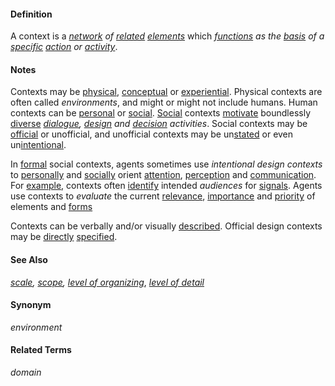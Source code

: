 #### Definition

A context is a *[network](https://github.com/gcassel/Modular-Organization-Terminology/blob/master/terms/network.md) of [related](https://github.com/gcassel/Modular-Organization-Terminology/blob/master/terms/relate.md) [elements](https://github.com/gcassel/Modular-Organization-Terminology/blob/master/terms/element.md)* which *[functions](https://github.com/gcassel/Modular-Organization-Terminology/blob/master/terms/function.md) as the [basis](https://github.com/gcassel/Modular-Organization-Terminology/blob/master/terms/base.md) of a [specific](https://github.com/gcassel/Modular-Organization-Terminology/blob/master/terms/specific.md) [action](https://github.com/gcassel/Modular-Organization-Terminology/blob/master/terms/act.md) or [activity](https://github.com/gcassel/Modular-Organization-Terminology/blob/master/terms/activity.md)*.

#### Notes

Contexts may be [physical](https://github.com/gcassel/Modular-Organization-Terminology/blob/master/terms/physical.md), [conceptual](https://github.com/gcassel/Modular-Organization-Terminology/blob/master/terms/concept.md) or [experiential](https://github.com/gcassel/Modular-Organization-Terminology/blob/master/terms/experience.md).  Physical contexts are often called *environments*, and might or might not include humans.  Human contexts can be [personal](https://github.com/gcassel/Modular-Organization-Terminology/blob/master/terms/personal.md) or [social](https://github.com/gcassel/Modular-Organization-Terminology/blob/master/terms/social.md).   [Social](https://github.com/gcassel/Modular-Organization-Terminology/blob/master/terms/social.md) contexts [motivate](https://github.com/gcassel/Modular-Organization-Terminology/blob/master/terms/motivate.md) boundlessly [diverse](https://github.com/gcassel/Modular-Organization-Terminology/blob/master/terms/diverse.md) *[dialogue](https://github.com/gcassel/Modular-Organization-Terminology/blob/master/terms/dialogue.md), [design](https://github.com/gcassel/Modular-Organization-Terminology/blob/master/terms/design.md) and [decision](https://github.com/gcassel/Modular-Organization-Terminology/blob/master/terms/decide.md) activities*.  Social contexts may be [official](https://github.com/gcassel/Modular-Organization-Terminology/blob/master/terms/official.md) or unofficial, and unofficial contexts may be un[stated](https://github.com/gcassel/Modular-Organization-Terminology/blob/master/terms/state.md) or even un[intentional](https://github.com/gcassel/Modular-Organization-Terminology/blob/master/terms/intend.md).

In [formal](https://github.com/gcassel/Modular-Organization-Terminology/blob/master/terms/form.md) social contexts, agents sometimes use *intentional design contexts* to [personally](https://github.com/gcassel/Modular-Organization-Terminology/blob/master/terms/personal.md) and [socially](https://github.com/gcassel/Modular-Organization-Terminology/blob/master/terms/social.md) orient [attention](https://github.com/gcassel/Modular-Organization-Terminology/blob/master/terms/attend.md), [perception](https://github.com/gcassel/Modular-Organization-Terminology/blob/master/terms/perceive.md) and [communication](https://github.com/gcassel/Modular-Organization-Terminology/blob/master/terms/communicate.md).  For [example](https://github.com/gcassel/Modular-Organization-Terminology/blob/master/terms/example.md), contexts often [identify](https://github.com/gcassel/Modular-Organization-Terminology/blob/master/terms/identify.md) intended *audiences* for [signals](https://github.com/gcassel/Modular-Organization-Terminology/blob/master/terms/signal.md).  Agents use contexts to *evaluate* the current [relevance](https://github.com/gcassel/Modular-Organization-Terminology/blob/master/terms/relevance.md), [importance](https://github.com/gcassel/Modular-Organization-Terminology/blob/master/terms/importance.md) and [priority](https://github.com/gcassel/Modular-Organization-Terminology/blob/master/terms/prioritize.md) of elements and [forms](https://github.com/gcassel/Modular-Organization-Terminology/blob/master/terms/form.md)
 
Contexts can be verbally and/or visually [described](https://github.com/gcassel/Modular-Organization-Terminology/blob/master/terms/describe.md).  Official design contexts may be [directly](https://github.com/gcassel/Modular-Organization-Terminology/blob/master/terms/direct.md) [specified](https://github.com/gcassel/Modular-Organization-Terminology/blob/master/terms/specification.md).

#### See Also

*[scale](https://github.com/gcassel/Modular-Organization-Terminology/blob/master/terms/scale.md), [scope](https://github.com/gcassel/Modular-Organization-Terminology/blob/master/terms/scope.md), [level of organizing](https://github.com/gcassel/Modular-Organization-Terminology/blob/master/compound-terms/level-of-organizing.md)*, *[level of detail](https://github.com/gcassel/Modular-Organization-Terminology/blob/master/terms/level-of-detail.md)*

#### Synonym

*environment*

#### Related Terms

*domain*
